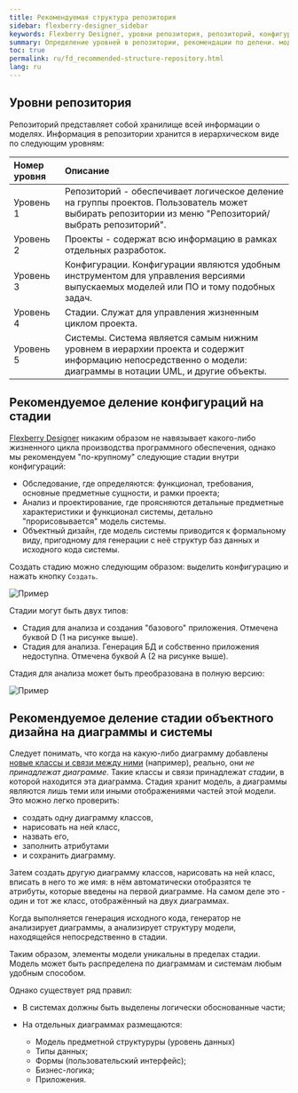 ```yaml
---
title: Рекомендуемая структура репозитория
sidebar: flexberry-designer_sidebar
keywords: Flexberry Designer, уровни репозитория, репозиторий, конфигурация, стадия, типы стадий, системы, диаграммы
summary: Определение уровней в репозитории, рекомендации по делени. модели на конфигурации, стадии, системы и распределение модели на диаграммах
toc: true
permalink: ru/fd_recommended-structure-repository.html
lang: ru
---
```


## Уровни репозитория

Репозиторий представляет собой хранилище всей информации о моделях. Информация в репозитории хранится в иерархическом виде по следующим уровням:

Номер уровня | Описание
:--------------|:------------------------
Уровень 1 | Репозиторий - обеспечивает логическое деление на группы проектов. Пользователь может выбирать репозитории из меню "Репозиторий/выбрать репозиторий".  
Уровень 2 | Проекты - содержат всю информацию в рамках отдельных разработок.
Уровень 3 | Конфигурации. Конфигурации являются удобным инструментом для управления версиями выпускаемых моделей или ПО и тому подобных задач.
Уровень 4 | Стадии. Служат для управления жизненным циклом проекта.
Уровень 5 | Системы. Система является самым нижним уровнем в иерархии проекта и содержит информацию непосредственно о модели: диаграммы в нотации UML, и другие объекты.

## Рекомендуемое деление конфигураций на стадии

[Flexberry Designer](fd_flexberry-designer.html) никаким образом не навязывает какого-либо жизненного цикла производства программного обеспечения, однако мы рекомендуем "по-крупному" следующие стадии внутри конфигураций:

* Обследование, где определяются: функционал, требования, основные предметные сущности, и рамки проекта;
* Анализ и проектирование, где проясняются детальные предметные характеристики и функционал системы, детально "прорисовывается" модель системы.
* Объектный дизайн, где модель системы приводится к формальному виду, пригодному для генерации с неё структур баз данных и исходного кода системы.

Создать стадию можно следующим образом: выделить конфигурацию и нажать кнопку `Создать`.

![Пример](/images/pages/products/flexberry-designer/about/create-stage.png)

Стадии могут быть двух типов:

* Стадия для анализа и создания "базового" приложения. Отмечена буквой D (1 на рисунке выше).
* Стадия для анализа. Генерация БД и собственно приложения недоступна. Отмечена буквой А (2 на рисунке выше).

Стадия для анализа может быть преобразована в полную версию:

![Пример](/images/pages/products/flexberry-designer/about/transform-stage.png)

## Рекомендуемое деление стадии объектного дизайна на диаграммы и системы

Следует понимать, что когда на какую-либо диаграмму добавлены [новые классы и связи между ними](fd_class-diagram.html) (например), реально, они *не принадлежат диаграмме*. Такие классы и связи принадлежат *стадии*, в которой находится эта диаграмма. Стадия хранит модель, а диаграммы являются лишь теми или иными отображениями частей этой модели. Это можно легко проверить:

* создать одну диаграмму классов,
* нарисовать на ней класс,
* назвать его,
* заполнить атрибутами
* и сохранить диаграмму.

Затем создать другую диаграмму классов, нарисовать на ней класс, вписать в него то же имя: в нём автоматически отобразятся те атрибуты, которые введены на первой диаграмме. На самом деле это - один и тот же класс, отображённый на двух диаграммах.

Когда выполняется генерация исходного кода, генератор не анализирует диаграммы, а анализирует структуру модели, находящейся непосредственно в стадии.

Таким образом, элементы модели уникальны в пределах стадии. Модель может быть распределена по диаграммам и системам любым удобным способом.

Однако существует ряд правил:

* В системах должны быть выделены логически обоснованные части;
* На отдельных диаграммах размещаются:

  * Модель предметной структуруры (уровень данных)
  * Типы данных;
  * Формы (пользовательский интерфейс);
  * Бизнес-логика;
  * Приложения.
